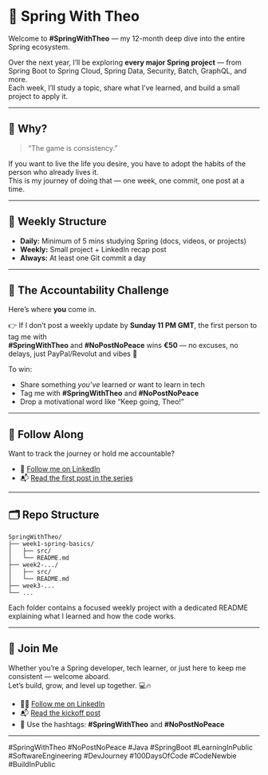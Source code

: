 # 🌱 Spring With Theo

Welcome to **#SpringWithTheo** — my 12-month deep dive into the entire Spring ecosystem.

Over the next year, I’ll be exploring **every major Spring project** — from Spring Boot to Spring Cloud, Spring Data,
Security, Batch, GraphQL, and more.  
Each week, I’ll study a topic, share what I’ve learned, and build a small project to apply it.

---

## 🧠 Why?

> “The game is consistency.”

If you want to live the life you desire, you have to adopt the habits of the person who already lives it.  
This is my journey of doing that — one week, one commit, one post at a time.

---

## 📅 Weekly Structure

- **Daily:** Minimum of 5 mins studying Spring (docs, videos, or projects)
- **Weekly:** Small project + LinkedIn recap post
- **Always:** At least one Git commit a day

---

## 📣 The Accountability Challenge

Here’s where **you** come in.

👉 If I don’t post a weekly update by **Sunday 11 PM GMT**, the first person to tag me with  
**#SpringWithTheo** and **#NoPostNoPeace** wins **€50** — no excuses, no delays, just PayPal/Revolut and vibes 🤣

To win:

- Share something *you’ve* learned or want to learn in tech
- Tag me with **#SpringWithTheo** and **#NoPostNoPeace**
- Drop a motivational word like “Keep going, Theo!”

---

## 📌 Follow Along

Want to track the journey or hold me accountable?

- 🔗 [Follow me on LinkedIn](https://www.linkedin.com/in/theo-lekan)
- 📬 [Read the first post in the series](<insert-first-post-link-here>)

---

## 🗂️ Repo Structure

```text
SpringWithTheo/
├── week1-spring-basics/
│   ├── src/
│   └── README.md
├── week2-.../
│   ├── src/
│   └── README.md
├── week3-...
└── ...
```

Each folder contains a focused weekly project with a dedicated README explaining what I learned and how the code works.

---

## 📢 Join Me

Whether you’re a Spring developer, tech learner, or just here to keep me consistent — welcome aboard.  
Let’s build, grow, and level up together. 💻🔥

- 👨‍💻 [Follow me on LinkedIn](https://www.linkedin.com/in/theo-lekan)
- 📬 [Read the kickoff post](https://www.linkedin.com/posts/theoolalekan_springwiththeo-nopostnopeace-springwiththeo-activity-7337418122359947264-nkXm?utm_source=share&utm_medium=member_desktop&rcm=ACoAACUtUsQBV2x867Oyh2dzdqWaS5o_6T-L7RE)
- 🔖 Use the hashtags: **#SpringWithTheo** and **#NoPostNoPeace**

---

#SpringWithTheo #NoPostNoPeace #Java #SpringBoot #LearningInPublic #SoftwareEngineering #DevJourney #100DaysOfCode
#CodeNewbie #BuildInPublic
